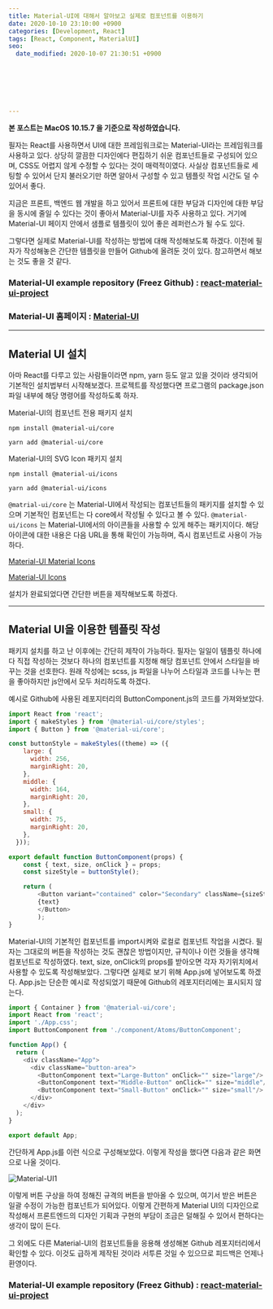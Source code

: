```yaml
---
title: Material-UI에 대해서 알아보고 실제로 컴포넌트를 이용하기
date: 2020-10-10 23:10:00 +0900
categories: [Development, React]
tags: [React, Component, MaterialUI]
seo:
  date_modified: 2020-10-07 21:30:51 +0900







---
```


**본 포스트는 MacOS 10.15.7 을 기준으로 작성하였습니다.**

필자는 React를 사용하면서 UI에 대한 프레임워크로는 Material-UI라는 프레임워크를 사용하고 있다. 상당히 깔끔한 디자인에다 편집하기 쉬운 컴포넌트들로 구성되어 있으며, CSS도 어렵지 않게 수정할 수 있다는 것이 매력적이였다. 사실상 컴포넌트들로 세팅할 수 있어서 단지 불러오기만 하면 알아서 구성할 수 있고 템플릿 작업 시간도 덜 수 있어서 좋다.

지금은 프론트, 백엔드 웹 개발을 하고 있어서 프론트에 대한 부담과 디자인에 대한 부담을 동시에 줄일 수 있다는 것이 좋아서 Material-UI를 자주 사용하고 있다.  거기에 Material-UI 페이지 안에서 샘플로 템플릿이 있어 좋은 레퍼런스가 될 수도 있다.

그렇다면 실제로 Material-UI를 작성하는 방법에 대해 작성해보도록 하겠다. 이전에 필자가 작성해놓은 간단한 템플릿을 만들어 Github에 올려둔 것이 있다. 참고하면서 해보는 것도 좋을 것 같다.

### Material-UI example repository (Freez Github) : [react-material-ui-project](https://github.com/FREEZ2385/react-material-ui-project)

### Material-UI 홈페이지 : [Material-UI](https://material-ui.com/)

-----

## Material UI 설치

아마 React를 다루고 있는 사람들이라면 npm, yarn 등도 알고 있을 것이라 생각되어 기본적인 설치법부터 시작해보겠다. 프로젝트를 작성했다면 프로그램의 package.json 파일 내부에 해당 명령어를 작성하도록 하자.

Material-UI의 컴포넌트 전용 패키지 설치

```
npm install @material-ui/core 

yarn add @material-ui/core
```

Material-UI의 SVG Icon 패키지 설치

```
npm install @material-ui/icons

yarn add @material-ui/icons
```

`@matrial-ui/core` 는 Material-UI에서 작성되는 컴포넌트들의 패키지를 설치할 수 있으며 기본적인 컴포넌트는 다 core에서 작성될 수 있다고 볼 수 있다. `@material-ui/icons` 는 Material-UI에서의 아이콘들을 사용할 수 있게 해주는 패키지이다. 해당 아이콘에 대한 내용은 다음 URL을 통해 확인이 가능하며, 즉시 컴포넌트로 사용이 가능하다.

[Material-UI Material Icons](https://material-ui.com/components/material-icons/)

[Material-UI Icons](https://material-ui.com/components/icons/)

설치가 완료되었다면 간단한 버튼을 제작해보도록 하겠다.

-----

## Material UI을 이용한 템플릿 작성

패키지 설치를 하고 난 이후에는 간단히 제작이 가능하다. 필자는 일일이 템플릿 하나에다 직접 작성하는 것보다 하나의 컴포넌트를 지정해 해당 컴포넌트 안에서 스타일을 바꾸는 것을 선호한다. 원래 작성에는 scss, js 파일을 나누어 스타일과 코드를 나누는 편을 좋아하지만 js안에서 모두 처리하도록 하겠다.

예시로 Github에 사용된 레포지터리의 ButtonComponent.js의 코드를 가져와보았다.

```javascript
import React from 'react';
import { makeStyles } from '@material-ui/core/styles';
import { Button } from '@material-ui/core';

const buttonStyle = makeStyles((theme) => ({
    large: {
      width: 256,
      marginRight: 20,
    },
    middle: {
      width: 164,
      marginRight: 20,
    },
    small: {
      width: 75,
      marginRight: 20,
    },
  }));

export default function ButtonComponent(props) {
    const { text, size, onClick } = props;
    const sizeStyle = buttonStyle();

    return (
        <Button variant="contained" color="Secondary" className={sizeStyle[size]} onClick={onClick}>
        {text}
        </Button>
        );
}

```

Material-UI의 기본적인 컴포넌트를 import시켜와 로컬로 컴포넌트 작업을 시켰다. 필자는 그대로의 버튼을 작성하는 것도 괜찮은 방법이지만, 규칙이나 이런 것들을 생각해 컴포넌트로 작성하였다. text, size, onClick의 props를 받아오면 각자 자기위치에서 사용할 수 있도록 작성해보았다. 그렇다면 실제로 보기 위해 App.js에 넣어보도록 하겠다. App.js는 단순한 예시로 작성되었기 때문에 Github의 레포지터리에는 표시되지 않는다.

```javascript
import { Container } from '@material-ui/core';
import React from 'react';
import './App.css';
import ButtonComponent from './component/Atoms/ButtonComponent';

function App() {
  return (
    <div className="App">
      <div className="button-area">
        <ButtonComponent text="Large-Button" onClick="" size="large"/>
        <ButtonComponent text="Middle-Button" onClick="" size="middle"/>
        <ButtonComponent text="Small-Button" onClick="" size="small"/>
      </div>
    </div>
  );
}

export default App;

```

간단하게 App.js를 이런 식으로 구성해보았다. 이렇게 작성을 했다면 다음과 같은 화면으로 나올 것이다.

![Material-UI1](../../assets/img/2020_10_10_react_materal_ui/materal_ui1.png)

이렇게 버튼 구상을 하여 정해진 규격의 버튼을 받아올 수 있으며, 여기서 받은 버튼은 일괄 수정이 가능한 컴포넌트가 되어있다. 이렇게 간편하게 Material UI의 디자인으로 작성해서 프론트엔드의 디자인 기획과 구현의 부담이 조금은 덜해질 수 있어서 편하다는 생각이 많이 든다.

그 외에도 다른 Material-UI의 컴포넌트들을 응용해 생성해본 Github 레포지터리에서 확인할 수 있다. 이것도 급하게 제작된 것이라 서투른 것일 수 있으므로 피드백은 언제나 환영이다.

### Material-UI example repository (Freez Github) : [react-material-ui-project](https://github.com/FREEZ2385/react-material-ui-project)